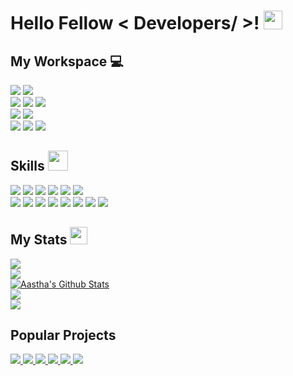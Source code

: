 <h1> Hello Fellow < Developers/ >! <img src="https://raw.githubusercontent.com/MartinHeinz/MartinHeinz/master/wave.gif" width=30px></h1>
<h2> My Workspace 💻</h2>

<a><img src="https://img.shields.io/badge/IntelliJ_IDEA-000000.svg?style=for-the-badge&logo=intellij-idea&logoColor=white"></a>
<a><img src="https://img.shields.io/badge/VSCode-0078D4?style=for-the-badge&logo=visual%20studio%20code&logoColor=white"></a>
<br/>
<a><img src="https://img.shields.io/badge/Windows_Server-0078D6?style=for-the-badge&logo=windows&logoColor=white"></a>
<a><img src="https://img.shields.io/badge/AMD%20Ryzen_9_5900X-ED1C24?style=for-the-badge&logo=amd&logoColor=white"></a>
<a><img src="https://img.shields.io/badge/NVIDIA-RTX_3090-76B900?style=for-the-badge&logo=nvidia&logoColor=white"></a>
<br/>
<a><img src="https://img.shields.io/badge/Ubuntu_Server-E95420?style=for-the-badge&logo=ubuntu&logoColor=white"></a>
<a><img src="https://img.shields.io/badge/Intel_N100-0068B5?style=for-the-badge&logo=intel&logoColor=black"></a>
<br/>
<a><img src="https://img.shields.io/badge/mac%20os-000000?style=for-the-badge&logo=apple&logoColor=white"></a>
<a><img src="https://img.shields.io/badge/apple%20silicon-333333?style=for-the-badge&logo=apple&logoColor=white"></a>
<a><img src="https://img.shields.io/badge/Apple-MacBook_Pro_2021_16'-333333?style=for-the-badge&logo=apple&logoColor=white"></a>
<br/>
<h2> Skills <img src="https://media2.giphy.com/media/QssGEmpkyEOhBCb7e1/giphy.gif?cid=ecf05e47a0n3gi1bfqntqmob8g9aid1oyj2wr3ds3mg700bl&rid=giphy.gif" width=32px></h2>

<a><img src="https://img.shields.io/badge/java-%23ED8B00.svg?style=for-the-badge&logo=openjdk&logoColor=white"></a>
<a><img src="https://img.shields.io/badge/c++-%2300599C.svg?style=for-the-badge&logo=c%2B%2B&logoColor=white"></a>
<a><img src="https://img.shields.io/badge/Go-00ADD8?style=for-the-badge&logo=go&logoColor=white"></a>
<a><img src="https://img.shields.io/badge/HTML5-E34F26?style=for-the-badge&logo=html5&logoColor=white"></a>
<a><img src="https://img.shields.io/badge/css3-%231572B6.svg?style=for-the-badge&logo=css3&logoColor=white"></a>
<a><img src="https://img.shields.io/badge/shell_script-%23121011.svg?style=for-the-badge&logo=gnu-bash&logoColor=white"></a>
<br/>
<a><img src="https://img.shields.io/badge/AWS-%23FF9900.svg?style=for-the-badge&logo=amazon-aws&logoColor=white"></a>
<a><img src="https://img.shields.io/badge/json-5E5C5C?style=for-the-badge&logo=json&logoColor=white"></a>
<a><img src="https://img.shields.io/badge/JWT-000000?style=for-the-badge&logo=JSON%20web%20tokens&logoColor=white"></a>
<a><img src="https://img.shields.io/badge/Docker-2CA5E0?style=for-the-badge&logo=docker&logoColor=white"></a>
<a><img src="https://img.shields.io/badge/MySQL-005C84?style=for-the-badge&logo=mysql&logoColor=white"></a>
<a><img src="https://img.shields.io/badge/SQLite-07405E?style=for-the-badge&logo=sqlite&logoColor=white"></a>
<a><img src="https://img.shields.io/badge/MongoDB-4EA94B?style=for-the-badge&logo=mongodb&logoColor=white"></a>
<a><img src="https://img.shields.io/badge/GIT-E44C30?style=for-the-badge&logo=git&logoColor=white"></a>
<br/>
<h2> My Stats <img src="https://wakatime.com/static/img/wakatime.svg" width=28px></h2>

<a href="https://wakatime.com/@d4a96414-75f7-45dc-89f4-12748ce70abe"><img src="https://wakatime.com/badge/user/d4a96414-75f7-45dc-89f4-12748ce70abe.svg"></a>
<br/>
<a><img src="https://github-readme-stats.vercel.app/api/wakatime?username=Mokky"></a>
<br/>
<a href="https://github.com/anuraghazra/github-readme-stats"><img alt="Aastha's Github Stats" src="https://github-readme-stats.vercel.app/api/top-langs/?username=yms2772&hide=javascript,html,Makefile,Dockerfile,CSS&show_icons=true&locale=en&layout=compact" /></a>
</br>
<a><img src="https://github-readme-stats-git-masterrstaa-rickstaa.vercel.app/api?username=yms2772"></a>
<br/>
<a><img src="https://github-readme-streak-stats.herokuapp.com/?user=yms2772"></a>
<br/>
<h2> Popular Projects</h2>
<a href="https://github.com/yms2772/gohangul"> <img src="https://github-readme-stats.vercel.app/api/pin/?username=yms2772&repo=gohangul" /> </a>
<a href="https://github.com/yms2772/tictactoe"> <img src="https://github-readme-stats.vercel.app/api/pin/?username=yms2772&repo=tictactoe" /> </a>
<a href="https://github.com/yms2772/kakao.go"> <img src="https://github-readme-stats.vercel.app/api/pin/?username=yms2772&repo=kakao.go" /> </a>
<a href="https://github.com/yms2772/google_image_upsizer"> <img src="https://github-readme-stats.vercel.app/api/pin/?username=yms2772&repo=google_image_upsizer" /> </a>
<a href="https://github.com/yms2772/download_accelerator"> <img src="https://github-readme-stats.vercel.app/api/pin/?username=yms2772&repo=download_accelerator" /> </a>
<a href="https://github.com/yms2772/kunsan_univ_eclass"> <img src="https://github-readme-stats.vercel.app/api/pin/?username=yms2772&repo=kunsan_univ_eclass" /> </a>
